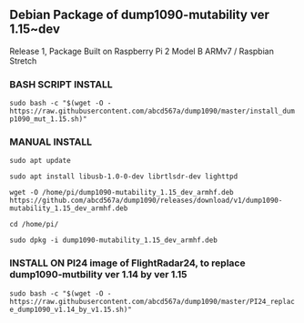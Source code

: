## Debian Package of dump1090-mutability ver 1.15~dev
Release 1, Package Built on Raspberry Pi 2 Model B ARMv7 / Raspbian Stretch

### BASH SCRIPT INSTALL
`sudo bash -c "$(wget -O - https://raw.githubusercontent.com/abcd567a/dump1090/master/install_dump1090_mut_1.15.sh)"`

### MANUAL INSTALL
`sudo apt update `

`sudo apt install libusb-1.0-0-dev librtlsdr-dev lighttpd `

`wget -O /home/pi/dump1090-mutability_1.15_dev_armhf.deb https://github.com/abcd567a/dump1090/releases/download/v1/dump1090-mutability_1.15_dev_armhf.deb `
 
`cd /home/pi/ `

`sudo dpkg -i dump1090-mutability_1.15_dev_armhf.deb `

### INSTALL ON PI24 image of FlightRadar24, to replace dump1090-mutbility ver 1.14 by ver 1.15
`sudo bash -c "$(wget -O - https://raw.githubusercontent.com/abcd567a/dump1090/master/PI24_replace_dump1090_v1.14_by_v1.15.sh)" `
